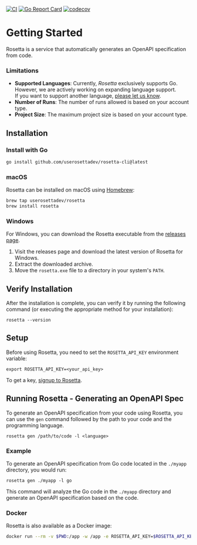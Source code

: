 [![CI](https://github.com/userosettadev/rosetta-cli/actions/workflows/go.yml/badge.svg)](https://github.com/userosettadev/rosetta-cli/actions)
[![Go Report Card](https://goreportcard.com/badge/github.com/userosettadev/rosetta-cli)](https://goreportcard.com/report/github.com/userosettadev/rosetta-cli)
[![codecov](https://codecov.io/gh/userosettadev/rosetta-cli/graph/badge.svg?token=XOWMEPON83)](https://codecov.io/gh/userosettadev/rosetta-cli)

# Getting Started
Rosetta is a service that automatically generates an OpenAPI specification from code.

### Limitations
- **Supported Languages**: Currently, _Rosetta_ exclusively supports Go. However, we are actively working on expanding language support.  
If you want to support another language, [please let us know](https://github.com/userosettadev/rosetta-cli/discussions/5).
- **Number of Runs**: The number of runs allowed is based on your account type.
- **Project Size**: The maximum project size is based on your account type.

## Installation

### Install with Go
```bash
go install github.com/userosettadev/rosetta-cli@latest
```

### macOS
Rosetta can be installed on macOS using [Homebrew](https://brew.sh/):
```bash
brew tap userosettadev/rosetta
brew install rosetta
```

### Windows
For Windows, you can download the Rosetta executable from the [releases page](TODO).

1. Visit the releases page and download the latest version of Rosetta for Windows.
2. Extract the downloaded archive.
3. Move the `rosetta.exe` file to a directory in your system's `PATH`.

## Verify Installation
After the installation is complete, you can verify it by running the following command (or executing the appropriate method for your installation):
```
rosetta --version
```

## Setup
Before using Rosetta, you need to set the `ROSETTA_API_KEY` environment variable:
```
export ROSETTA_API_KEY=<your_api_key>
```
To get a key, [signup to Rosetta](https://www.userosetta.com).

## Running Rosetta - Generating an OpenAPI Spec
To generate an OpenAPI specification from your code using Rosetta, you can use the `gen` command followed by the path to your code and the programming language.
```
rosetta gen /path/to/code -l <language>
```

### Example
To generate an OpenAPI specification from Go code located in the `./myapp` directory, you would run:
```
rosetta gen ./myapp -l go
```
This command will analyze the Go code in the `./myapp` directory and generate an OpenAPI specification based on the code.

### Docker
Rosetta is also available as a Docker image:
```bash
docker run --rm -v $PWD:/app -w /app -e ROSETTA_API_KEY=$ROSETTA_API_KEY ghcr.io/userosettadev/rosetta-cli gen /path/to/code -l go
